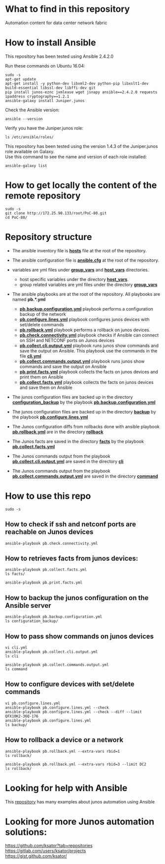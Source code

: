 # What to find in this repository
Automation content for data center network fabric

# How to install Ansible

This repository has been tested using Ansible 2.4.2.0  

Run these commands on Ubuntu 16.04:
```
sudo -s
apt-get update
apt-get install -y python-dev libxml2-dev python-pip libxslt1-dev build-essential libssl-dev libffi-dev git
pip install junos-eznc jxmlease wget jsnapy ansible==2.4.2.0 requests ipaddress cryptography==1.2.1 
ansible-galaxy install Juniper.junos
```
Check the Ansible version:
```
ansible --version
```
Verify you have the Juniper.junos role: 
```
ls /etc/ansible/roles/
```
This repository has been tested using the version 1.4.3 of the Juniper.junos role available on Galaxy.  
Use this command to see the name and version of each role installed:
```
ansible-galaxy list
```

# How to get locally the content of the remote repository

```
sudo -s
git clone http://172.25.90.133/root/PoC-80.git
cd PoC-80/
```

# Repository structure 

- The ansible inventory file is [**hosts**](http://172.25.90.133/root/PoC-80/blob/master/hosts) file at the root of the repository.    

- The ansible configuration file is [**ansible.cfg**](http://172.25.90.133/root/PoC-80/blob/master/ansible.cfg) at the root of the repository.   

- variables are yml files under [**group_vars**](http://172.25.90.133/root/PoC-80/tree/master/group_vars) and [**host_vars**](http://172.25.90.133/root/PoC-80/tree/master/host_vars) directories.   
  - host specific variables under the directory [**host_vars**](http://172.25.90.133/root/PoC-80/tree/master/host_vars).   
  - group related variables are yml files under the directory [**group_vars**](http://172.25.90.133/root/PoC-80/tree/master/group_vars)

- The ansible playbooks are at the root of the repository. All playbooks are named **pb.*.yml**      
  - [**pb.backup.configuration.yml**](http://172.25.90.133/root/PoC-80/blob/master/pb.backup.configuration.yml) playbook performs a configuration backup of the network
  - [**pb.configure.lines.yml**](http://172.25.90.133/root/PoC-80/blob/master/pb.configure.lines.yml) playbook configures junos devices with set/delete commands
  - [**pb.rollback.yml**](http://172.25.90.133/root/PoC-80/blob/master/pb.rollback.yml) playbook performs a rollback on junos devices.
  - [**pb.check.connectivity.yml**](http://172.25.90.133/root/PoC-80/blob/master/pb.check.connectivity.yml) playbook checks if Ansible can connect on SSH and NETCONF ports on Junos devices
  - [**pb.collect.cli.output.yml**](http://172.25.90.133/root/PoC-80/blob/master/pb.collect.cli.output.yml) playbook runs junos show commands and save the output on Ansible. This playbook use the commands in the file [**cli.yml**](http://172.25.90.133/root/PoC-80/blob/master/cli.yml)
  - [**pb.collect.commands.output.yml**](http://172.25.90.133/root/PoC-80/blob/master/pb.collect.commands.output.yml) playbook runs junos show commands and save the output on Ansible 
  - [**pb.print.facts.yml**](http://172.25.90.133/root/PoC-80/blob/master/pb.print.facts.yml) playbook collects the facts on junos devices and print them on Ansible
  - [**pb.collect.facts.yml**](http://172.25.90.133/root/PoC-80/blob/master/pb.collect.facts.yml) playbook collects the facts on junos devices and save them on Ansible 

- The junos configuration files are backed up in the directory [**configuration_backup**](http://172.25.90.133/root/PoC-80/tree/master/configuration_backup) by the playbook [**pb.backup.configuration.yml**](http://172.25.90.133/root/PoC-80/blob/master/pb.backup.configuration.yml) 

- The junos configuration files are backed up in the directory [**backup**](http://172.25.90.133/root/PoC-80/tree/master/backup) by the playbook [**pb.configure.lines.yml**](http://172.25.90.133/root/PoC-80/blob/master/pb.configure.lines.yml) 

- The Junos configuration diffs from rollbacks done with ansible playbook [**pb.rollback.yml**](http://172.25.90.133/root/PoC-80/blob/master/pb.rollback.yml) are in the directory [**rollback**](http://172.25.90.133/root/PoC-80/tree/master/rollback) 

- The Junos facts are saved in the directory [**facts**](http://172.25.90.133/root/PoC-80/tree/master/facts) by the playbook [**pb.collect.facts.yml**](http://172.25.90.133/root/PoC-80/blob/master/pb.collect.facts.yml) 

- The Junos commands output from the playbook [**pb.collect.cli.output.yml**](http://172.25.90.133/root/PoC-80/blob/master/pb.collect.cli.output.yml) are saved in the directory [**cli**](http://172.25.90.133/root/PoC-80/tree/master/cli)

- The Junos commands output from the playbook [**pb.collect.commands.output.yml**](http://172.25.90.133/root/PoC-80/blob/master/pb.collect.commands.output.yml) are saved in the directory [**command**](http://172.25.90.133/root/PoC-80/tree/master/command)


# How to use this repo

```
sudo -s
```

## How to check if ssh and netconf ports are reachable on Junos devices
```
ansible-playbook pb.check.connectivity.yml
```

## How to retrieves facts from junos devices: 

```
ansible-playbook pb.collect.facts.yml
ls facts/
```
```
ansible-playbook pb.print.facts.yml
```

## How to backup the junos configuration on the Ansible server

```
ansible-playbook pb.backup.configuration.yml
ls configuration_backup/
```

## How to pass show commands on junos devices

```
vi cli.yml
ansible-playbook pb.collect.cli.output.yml
ls cli
```
```
ansible-playbook pb.collect.commands.output.yml
ls command
```

## How to configure devices with set/delete commands
```
vi pb.configure.lines.yml
ansible-playbook pb.configure.lines.yml --check
ansible-playbook pb.configure.lines.yml --check --diff --limit QFX10K2-36Q-176
ansible-playbook pb.configure.lines.yml
ls backup/
```

## How to rollback a device or a network
```
ansible-playbook pb.rollback.yml --extra-vars rbid=1
ls rollback/
```
```
ansible-playbook pb.rollback.yml --extra-vars rbid=3 --limit DC2
ls rollback/
```

# Looking for help with Ansible

This [repository](https://github.com/ksator/ansible-training-for-junos-automation) has many examples about junos automation using Ansible

# Looking for more Junos automation solutions:

https://github.com/ksator?tab=repositories  
https://gitlab.com/users/ksator/projects  
https://gist.github.com/ksator/  

